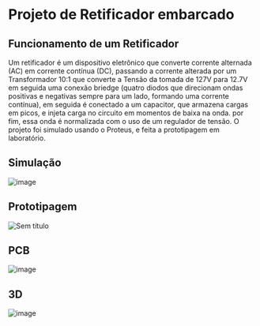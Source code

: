 # Projeto de Retificador embarcado

## Funcionamento de um Retificador

Um retificador é um dispositivo eletrônico que converte corrente alternada (AC) em corrente contínua (DC), passando a corrente alterada por um Transformador 10:1 que converte a Tensão da tomada de 127V para 12.7V em seguida uma conexão briedge (quatro diodos que direcionam ondas positivas e negativas sempre para um lado, formando uma corrente contínua), em seguida é conectado a um capacitor, que armazena cargas em picos, e injeta carga no circuito em momentos de baixa na onda. por fim, essa onda é normalizada com o uso de um regulador de tensão. O projeto foi simulado usando o Proteus, e feita a prototipagem em laboratório. 

## Simulação
![image](https://github.com/Sammus-s/Retificador-Embarcado/assets/63420397/b1bb1614-bf59-428b-8cd2-c5cb41227958)


## Prototipagem
![Sem título](https://github.com/Sammus-s/Retificador-Embarcado/assets/63420397/c409a6d6-0450-4d21-ab99-887bde014a7b)

## PCB
![image](https://github.com/Sammus-s/Retificador-Embarcado/assets/63420397/9bd04019-0241-48ef-8b05-95a3d88b525c)

## 3D
![image](https://github.com/Sammus-s/Retificador-Embarcado/assets/63420397/430b17cf-d4fa-4977-8eed-40c5996fcf96)
